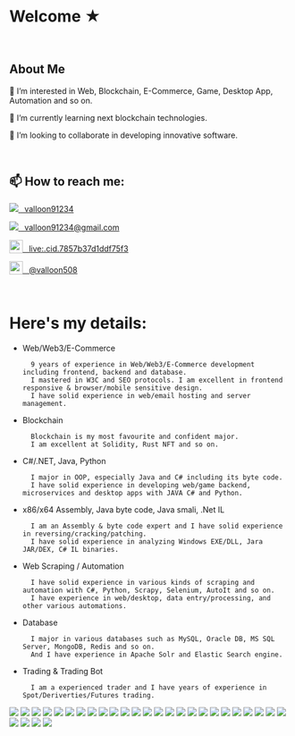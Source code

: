 # Welcome ★
<br/>

## About Me

👀 I’m interested in Web, Blockchain, E-Commerce, Game, Desktop App, Automation and so on.

🌱 I’m currently learning next blockchain technologies.

💞️ I’m looking to collaborate in developing innovative software.

<!--
[<img height="180rem" src="https://github-readme-stats.vercel.app/api?username=valloon91234&show_icons=true&theme=material-palenight" alt="Welly's github stats" />](#)
[<img height="180rem" src="https://github-readme-stats.vercel.app/api/top-langs/?username=valloon91234&layout=compact&theme=material-palenight" alt="Welly's top languages" />](#)
-->
<br/>

## 📫 How to reach me:
[<img src="https://img.shields.io/github/followers/manliestben?color=black&label=GitHub&logo=GitHub&logoColor=white&style=flat-square" />&ensp; valloon91234](https://github.com/valloon91234)

[<img src="https://img.shields.io/badge/-Gmail-D14836?style=flat-square&logo=Gmail&logoColor=white" />&ensp; valloon91234@gmail.com](https://mailto:valloon91234@gmail.com)

[<img src="https://img.icons8.com/color/1x/skype--v4.png" style="height: 24px;vertical-align: bottom;" valign="bottom"/>&ensp; live:.cid.7857b37d1ddf75f3](https://join.skype.com/invite/xNtwgM51SF91)

[<img src="https://img.icons8.com/color/1x/telegram-app--v4.png" style="height: 24px;vertical-align: bottom;" valign="bottom"/>&ensp; @valloon508](https://t.me/valloon508)

<br/>

# Here's my details:

* Web/Web3/E-Commerce

        9 years of experience in Web/Web3/E-Commerce development including frontend, backend and database.
        I mastered in W3C and SEO protocols. I am excellent in frontend responsive & browser/mobile sensitive design.
        I have solid experience in web/email hosting and server management.


* Blockchain

        Blockchain is my most favourite and confident major.
        I am excellent at Solidity, Rust NFT and so on.


* C#/.NET, Java, Python

        I major in OOP, especially Java and C# including its byte code.
        I have solid experience in developing web/game backend, microservices and desktop apps with JAVA C# and Python.


* x86/x64 Assembly, Java byte code, Java smali, .Net IL

        I am an Assembly & byte code expert and I have solid experience in reversing/cracking/patching.
        I have solid experience in analyzing Windows EXE/DLL, Jara JAR/DEX, C# IL binaries.


* Web Scraping / Automation

        I have solid experience in various kinds of scraping and automation with C#, Python, Scrapy, Selenium, AutoIt and so on.
        I have experience in web/desktop, data entry/processing, and other various automations.


* Database

        I major in various databases such as MySQL, Oracle DB, MS SQL Server, MongoDB, Redis and so on.
        And I have experience in Apache Solr and Elastic Search engine.


* Trading & Trading Bot

        I am a experienced trader and I have years of experience in Spot/Deriverties/Futures trading.
  

[<img src="https://img.shields.io/badge/c%23-%23239120.svg?style=for-the-badge&logo=c-sharp&logoColor=white" />](#)
[<img src="https://img.shields.io/badge/.NET-512BD4?style=for-the-badge&logo=dotnet&logoColor=white" />](#)
[<img src="https://img.shields.io/badge/java-%23ED8B00.svg?style=for-the-badge&logo=java&logoColor=white" />](#)
[<img src="https://img.shields.io/badge/spring-%236DB33F.svg?style=for-the-badge&logo=spring&logoColor=white" />](#)
[<img src="https://img.shields.io/badge/Spring_Boot-F2F4F9?style=for-the-badge&logo=spring-boot" />](#)
[<img src="https://img.shields.io/badge/javascript-%23323330.svg?style=for-the-badge&logo=javascript&logoColor=%23F7DF1E" />](#)
[<img src="https://img.shields.io/badge/Node.js-339933?style=for-the-badge&logo=nodedotjs&logoColor=white" />](#)
[<img src="https://img.shields.io/badge/typescript-%23007ACC.svg?style=for-the-badge&logo=typescript&logoColor=white" />](#)
[<img src="https://img.shields.io/badge/React-20232A?style=for-the-badge&logo=react&logoColor=61DAFB" />](#)
[<img src="https://img.shields.io/badge/vuejs-%2335495e.svg?style=for-the-badge&logo=vuedotjs&logoColor=%234FC08D" />](#)
[<img src="https://img.shields.io/badge/php-%23777BB4.svg?style=for-the-badge&logo=php&logoColor=white" />](#)
[<img src="https://img.shields.io/badge/laravel-%23FF2D20.svg?style=for-the-badge&logo=laravel&logoColor=white" />](#)
[<img src="https://img.shields.io/badge/python-3670A0?style=for-the-badge&logo=python&logoColor=ffdd54" />](#)
[<img src="https://img.shields.io/badge/c++-%2300599C.svg?style=for-the-badge&logo=c%2B%2B&logoColor=white" />](#)
[<img src="https://img.shields.io/badge/html5-%23E34F26.svg?style=for-the-badge&logo=html5&logoColor=white" />](#)
[<img src="https://img.shields.io/badge/css3-%231572B6.svg?style=for-the-badge&logo=css3&logoColor=white" />](#)
[<img src="https://img.shields.io/badge/ruby-%23CC342D.svg?style=for-the-badge&logo=ruby&logoColor=white" />](#)
[<img src="https://img.shields.io/badge/Solidity-e6e6e6?style=for-the-badge&logo=solidity&logoColor=black" />](#)
[<img src="https://img.shields.io/badge/rust-%23000000.svg?style=for-the-badge&logo=rust&logoColor=white" />](#)
[<img src="https://img.shields.io/badge/postgres-%23316192.svg?style=for-the-badge&logo=postgresql&logoColor=white" />](#)
[<img src="https://img.shields.io/badge/mysql-%2300f.svg?style=for-the-badge&logo=mysql&logoColor=white" />](#)
[<img src="https://img.shields.io/badge/MongoDB-%234ea94b.svg?style=for-the-badge&logo=mongodb&logoColor=white" />](#)
[<img src="https://img.shields.io/badge/redis-%23DD0031.svg?style=for-the-badge&logo=redis&logoColor=white" />](#)
[<img src="https://img.shields.io/badge/sqlite-%2307405e.svg?style=for-the-badge&logo=sqlite&logoColor=white" />](#)
[<img src="https://img.shields.io/badge/Amazon_AWS-FF9900?style=for-the-badge&logo=amazonaws&logoColor=white" />](#)
[<img src="https://img.shields.io/badge/GoogleCloud-%234285F4.svg?style=for-the-badge&logo=google-cloud&logoColor=white" />](#)
[<img src="https://img.shields.io/badge/firebase-ffca28?style=for-the-badge&logo=firebase&logoColor=black" />](#)
[<img src="https://img.shields.io/badge/Heroku-430098?style=for-the-badge&logo=heroku&logoColor=white" />](#)
[<img src="https://img.shields.io/badge/Vercel-000000?style=for-the-badge&logo=vercel&logoColor=white" />](#)
